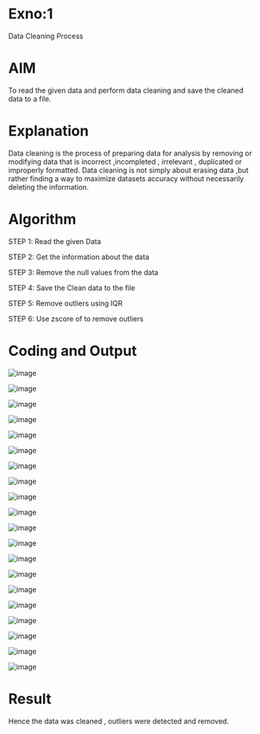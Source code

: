 # Exno:1
Data Cleaning Process

# AIM
To read the given data and perform data cleaning and save the cleaned data to a file.

# Explanation
Data cleaning is the process of preparing data for analysis by removing or modifying data that is incorrect ,incompleted , irrelevant , duplicated or improperly formatted. Data cleaning is not simply about erasing data ,but rather finding a way to maximize datasets accuracy without necessarily deleting the information.

# Algorithm
STEP 1: Read the given Data

STEP 2: Get the information about the data

STEP 3: Remove the null values from the data

STEP 4: Save the Clean data to the file

STEP 5: Remove outliers using IQR

STEP 6: Use zscore of to remove outliers

# Coding and Output
 ![image](https://github.com/user-attachments/assets/8b656f47-ec31-4dd2-bc23-cf32bda250ff)

 ![image](https://github.com/user-attachments/assets/999c6d48-cb8a-4c98-8c8c-5c5957eca111)

 ![image](https://github.com/user-attachments/assets/36173940-40f8-4ada-a51b-9c33a9fc4832)
 
 ![image](https://github.com/user-attachments/assets/82bfd7f6-7c1a-4c69-a935-7d9c48dbdae7)

 ![image](https://github.com/user-attachments/assets/3e11068b-b411-45f3-a9ff-a730aba90d63)

 ![image](https://github.com/user-attachments/assets/125de1a1-d9d4-4e7f-a7e7-1a68e31ac412)

 ![image](https://github.com/user-attachments/assets/e7c87023-ddee-4282-842e-8336058cd700)

 ![image](https://github.com/user-attachments/assets/020dfd40-96ad-4049-be47-7315a6074665)

 ![image](https://github.com/user-attachments/assets/9bd106b9-ff5c-482c-94c2-c4d2ce8952d6)

 ![image](https://github.com/user-attachments/assets/91a5d9a7-838c-4b07-9c16-1b98fa14c68b)

 ![image](https://github.com/user-attachments/assets/1bd577fd-71fd-4ee8-9eca-f65d2b934578)
 
 ![image](https://github.com/user-attachments/assets/6a2aff09-cf08-42d3-ab6b-7247110b8146)

 ![image](https://github.com/user-attachments/assets/b8abddc1-b185-41bf-88ce-d486b48f8fe1)

 ![image](https://github.com/user-attachments/assets/86c693e8-eb0e-4dbe-b8f3-b069b5b94c70)

 ![image](https://github.com/user-attachments/assets/d6a949e0-7ca4-48c9-9b94-476a59a88212)

 ![image](https://github.com/user-attachments/assets/8bca01cd-f505-4d67-95ce-82a9638e953b)

 ![image](https://github.com/user-attachments/assets/cf233500-9449-4fa9-80be-781515188ec9)

 ![image](https://github.com/user-attachments/assets/bc67d521-1eef-4426-a53e-fb77d6acd6dd)

 ![image](https://github.com/user-attachments/assets/1f59e650-7b44-48df-8669-f3e4c79aa503)

 ![image](https://github.com/user-attachments/assets/4fc75b71-f417-4b8a-9ba1-71c82b6ea478)


# Result
Hence the data was cleaned , outliers were detected and removed.
